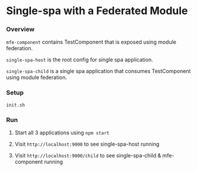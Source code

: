 # Single-spa with a Federated Module
### Overview

``` mfe-component ``` contains TestComponent that is exposed using module federation.

``` single-spa-host ``` is the root config for single spa application.

``` single-spa-child ``` is a single spa application that consumes TestComponent using module federation.

### Setup
``` init.sh ```


### Run

1. Start all 3 applications using ```npm start ```

4. Visit ```http://localhost:9000``` to see single-spa-host running

5. Visit ```http://localhost:9000/child``` to see single-spa-child & mfe-component running